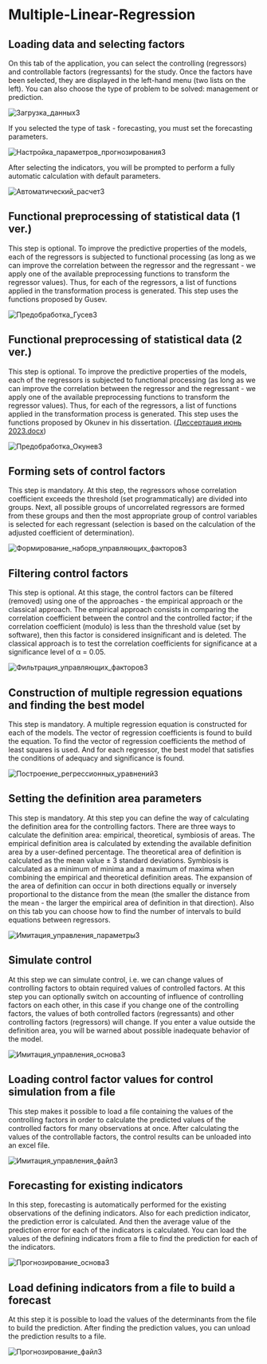# Multiple-Linear-Regression
## Loading data and selecting factors
On this tab of the application, you can select the controlling (regressors) and controllable factors (regressants) for the study. Once the factors have been selected, they are displayed in the left-hand menu (two lists on the left). You can also choose the type of problem to be solved: management or prediction.

![Загрузка_данных3](https://github.com/EclipsePLZ/Multiple-Linear-Regression/assets/84061271/b176f6f9-bd3a-4618-9efb-e5dc9bbdf066)

If you selected the type of task - forecasting, you must set the forecasting parameters.

![Настройка_параметров_прогнозирования3](https://github.com/EclipsePLZ/Multiple-Linear-Regression/assets/84061271/d04cbeea-91c5-40f1-8ce3-ad7ef28043bc)

After selecting the indicators, you will be prompted to perform a fully automatic calculation with default parameters.

![Автоматический_расчет3](https://github.com/EclipsePLZ/Multiple-Linear-Regression/assets/84061271/7d98796d-3221-473d-b1a9-a0c5b23bb9eb)

## Functional preprocessing of statistical data (1 ver.)
This step is optional.
To improve the predictive properties of the models, each of the regressors is subjected to functional processing (as long as we can improve the correlation between the regressor and the regressant - we apply one of the available preprocessing functions to transform the regressor values).
Thus, for each of the regressors, a list of functions applied in the transformation process is generated.
This step uses the functions proposed by Gusev.

![Предобработка_Гусев3](https://github.com/EclipsePLZ/Multiple-Linear-Regression/assets/84061271/b4159ee8-fc86-4030-9caf-04a221376dea)

## Functional preprocessing of statistical data (2 ver.)
This step is optional.
To improve the predictive properties of the models, each of the regressors is subjected to functional processing (as long as we can improve the correlation between the regressor and the regressant - we apply one of the available preprocessing functions to transform the regressor values).
Thus, for each of the regressors, a list of functions applied in the transformation process is generated.
This step uses the functions proposed by Okunev in his dissertation.
([Диссертация июнь 2023.docx](https://github.com/EclipsePLZ/Multiple-Linear-Regression/files/11850490/2023.docx))

![Предобработка_Окунев3](https://github.com/EclipsePLZ/Multiple-Linear-Regression/assets/84061271/73a07520-e4ed-444e-ad11-6682389a70e2)

## Forming sets of control factors
This step is mandatory.
At this step, the regressors whose correlation coefficient exceeds the threshold (set programmatically) are divided into groups. Next, all possible groups of uncorrelated regressors are formed from these groups and then the most appropriate group of control variables is selected for each regressant (selection is based on the calculation of the adjusted coefficient of determination).

![Формирование_наборв_управляющих_факторов3](https://github.com/EclipsePLZ/Multiple-Linear-Regression/assets/84061271/9be94bc0-c0c3-4c57-aeb8-b9719af92221)

## Filtering control factors
This step is optional.
At this stage, the control factors can be filtered (removed) using one of the approaches - the empirical approach or the classical approach.
The empirical approach consists in comparing the correlation coefficient between the control and the controlled factor; if the correlation coefficient (modulo) is less than the threshold value (set by software), then this factor is considered insignificant and is deleted.
The classical approach is to test the correlation coefficients for significance at a significance level of α = 0.05.

![Фильтрация_управляющих_факторов3](https://github.com/EclipsePLZ/Multiple-Linear-Regression/assets/84061271/854e2e7e-dfea-4641-9d92-d691188cef1f)

## Construction of multiple regression equations and finding the best model
This step is mandatory.
A multiple regression equation is constructed for each of the models. The vector of regression coefficients is found to build the equation. To find the vector of regression coefficients the method of least squares is used. And for each regressor, the best model that satisfies the conditions of adequacy and significance is found.

![Построение_регрессионных_уравнений3](https://github.com/EclipsePLZ/Multiple-Linear-Regression/assets/84061271/bc4aaf32-a353-488c-a5f7-bd52e2dc7b93)

## Setting the definition area parameters
This step is mandatory.
At this step you can define the way of calculating the definition area for the controlling factors. There are three ways to calculate the definition area: empirical, theoretical, symbiosis of areas.
The empirical definition area is calculated by extending the available definition area by a user-defined percentage. 
The theoretical area of definition is calculated as the mean value ± 3 standard deviations.
Symbiosis is calculated as a minimum of minima and a maximum of maxima when combining the empirical and theoretical definition areas.
The expansion of the area of definition can occur in both directions equally or inversely proportional to the distance from the mean (the smaller the distance from the mean - the larger the empirical area of definition in that direction).
Also on this tab you can choose how to find the number of intervals to build equations between regressors.

![Имитация_управления_параметры3](https://github.com/EclipsePLZ/Multiple-Linear-Regression/assets/84061271/d1f099ee-d69e-45a7-a62f-103088f1da1e)

## Simulate control
At this step we can simulate control, i.e. we can change values of controlling factors to obtain required values of controlled factors. At this step you can optionally switch on accounting of influence of controlling factors on each other, in this case if you change one of the controlling factors, the values of both controlled factors (regressants) and other controlling factors (regressors) will change.
If you enter a value outside the definition area, you will be warned about possible inadequate behavior of the model.

![Имитация_управления_основа3](https://github.com/EclipsePLZ/Multiple-Linear-Regression/assets/84061271/d982ae1b-3142-4bf3-b5bd-2173666f884c)

## Loading control factor values for control simulation from a file
This step makes it possible to load a file containing the values of the controlling factors in order to calculate the predicted values of the controlled factors for many observations at once.
After calculating the values of the controllable factors, the control results can be unloaded into an excel file.

![Имитация_управления_файл3](https://github.com/EclipsePLZ/Multiple-Linear-Regression/assets/84061271/7bea2df9-19ea-4883-a1d0-5a24836c99dc)

## Forecasting for existing indicators
In this step, forecasting is automatically performed for the existing observations of the defining indicators.
Also for each prediction indicator, the prediction error is calculated. And then the average value of the prediction error for each of the indicators is calculated.
You can load the values of the defining indicators from a file to find the prediction for each of the indicators.

![Прогнозирование_основа3](https://github.com/EclipsePLZ/Multiple-Linear-Regression/assets/84061271/665532d9-5a98-4deb-b245-e911d03f5ab5)

## Load defining indicators from a file to build a forecast
At this step it is possible to load the values of the determinants from the file to build the prediction. After finding the prediction values, you can unload the prediction results to a file.

![Прогнозирование_файл3](https://github.com/EclipsePLZ/Multiple-Linear-Regression/assets/84061271/0adcef99-5681-431a-bdfe-91da4d582377)
